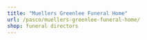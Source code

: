 ```yaml
---
title: "Muellers Greenlee Funeral Home"
url: /pasco/muellers-greenlee-funeral-home/
shop: funeral directors
---
```

